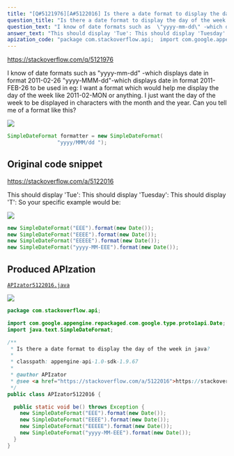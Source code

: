```yaml
---
title: "[Q#5121976][A#5122016] Is there a date format to display the day of the week in java?"
question_title: "Is there a date format to display the day of the week in java?"
question_text: "I know of date formats such as  \"yyyy-mm-dd\" -which displays date in format 2011-02-26 \"yyyy-MMM-dd\"-which displays date in format 2011-FEB-26 to be used in eg: I want a format which would help me display the day of the week like 2011-02-MON or anything.  I just want the day of the week to be displayed in characters with the month and the year.  Can you tell me of a format like this?"
answer_text: "This should display 'Tue': This should display 'Tuesday': This should display 'T': So your specific example would be:"
apization_code: "package com.stackoverflow.api;  import com.google.appengine.repackaged.com.google.type.proto1api.Date; import java.text.SimpleDateFormat;  /**  * Is there a date format to display the day of the week in java?  *  * classpath: appengine-api-1.0-sdk-1.9.67  *  * @author APIzator  * @see <a href=\"https://stackoverflow.com/a/5122016\">https://stackoverflow.com/a/5122016</a>  */ public class APIzator5122016 {    public static void be() throws Exception {     new SimpleDateFormat(\"EEE\").format(new Date());     new SimpleDateFormat(\"EEEE\").format(new Date());     new SimpleDateFormat(\"EEEEE\").format(new Date());     new SimpleDateFormat(\"yyyy-MM-EEE\").format(new Date());   } }"
---
```


https://stackoverflow.com/q/5121976

I know of date formats such as 
&quot;yyyy-mm-dd&quot; -which displays date in format 2011-02-26
&quot;yyyy-MMM-dd&quot;-which displays date in format 2011-FEB-26
to be used in eg:
I want a format which would help me display the day of the week like 2011-02-MON or anything.  I just want the day of the week to be displayed in characters with the month and the year.  Can you tell me of a format like this?


<div class="code-logo"><img src="/stackoverflow.png" /></div>

```java
SimpleDateFormat formatter = new SimpleDateFormat(
                "yyyy/MMM/dd ");
```


## Original code snippet

https://stackoverflow.com/a/5122016

This should display &#x27;Tue&#x27;:
This should display &#x27;Tuesday&#x27;:
This should display &#x27;T&#x27;:
So your specific example would be:

<div class="code-logo"><img src="/stackoverflow.png" /></div>

```java
new SimpleDateFormat("EEE").format(new Date());
new SimpleDateFormat("EEEE").format(new Date());
new SimpleDateFormat("EEEEE").format(new Date());
new SimpleDateFormat("yyyy-MM-EEE").format(new Date());
```

## Produced APIzation

[`APIzator5122016.java`](https://github.com/blind-papers/apization-temp-data/raw/main/search/APIzator5122016.java)

<div class="code-logo"><img src="/apizator.png" /></div>

```java
package com.stackoverflow.api;

import com.google.appengine.repackaged.com.google.type.proto1api.Date;
import java.text.SimpleDateFormat;

/**
 * Is there a date format to display the day of the week in java?
 *
 * classpath: appengine-api-1.0-sdk-1.9.67
 *
 * @author APIzator
 * @see <a href="https://stackoverflow.com/a/5122016">https://stackoverflow.com/a/5122016</a>
 */
public class APIzator5122016 {

  public static void be() throws Exception {
    new SimpleDateFormat("EEE").format(new Date());
    new SimpleDateFormat("EEEE").format(new Date());
    new SimpleDateFormat("EEEEE").format(new Date());
    new SimpleDateFormat("yyyy-MM-EEE").format(new Date());
  }
}

```